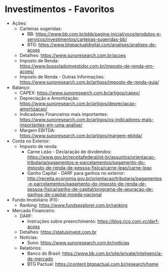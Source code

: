 # Investimentos - Favoritos
- Ações:
  - Carteiras sugeridas:
    - BB: <https://www.bb.com.br/pbb/pagina-inicial/voce/produtos-e-servicos/investimentos/carteiras-sugeridas-bb/>
    - BTG: <https://www.btgpactualdigital.com/analises/analises-de-acoes>
  - Detalhes: <https://www.sunoresearch.com.br/acoes>
  - Imposto de Renda: <https://www.bussoladoinvestidor.com.br/imposto-de-renda-em-acoes/>
  - Imposto de Renda - Outras Informações: <https://www.sunoresearch.com.br/artigos/imposto-de-renda-guia/>
- Balanço:
  - CAPEX: <https://www.sunoresearch.com.br/artigos/capex/>
  - Depreciação e Amortização: <https://www.sunoresearch.com.br/artigos/depreciacao-amortizacao/>
  - Indicadores Financeiros mais importantes: <https://www.sunoresearch.com.br/artigos/os-indicadores-mais-importantes-em-uma-analise/>
  - Margem EBITDA: <https://www.sunoresearch.com.br/artigos/margem-ebitda/>
- Conta no Exterior:
  - Imposto de renda:
    - Carne Leão - Declaração de dividendos: <https://www.gov.br/receitafederal/pt-br/assuntos/orientacao-tributaria/pagamentos-e-parcelamentos/pagamento-do-imposto-de-renda-de-pessoa-fisica/carne-leao/carne-leao>
    - Ganho Capital - DARF para ganhos no exterior: <http://receita.economia.gov.br/orientacao/tributaria/pagamentos-e-parcelamentos/pagamento-do-imposto-de-renda-de-pessoa-fisica/ganho-de-capital/programa-de-apuracao-de-ganhos-de-capital-moeda-nacional>
- Fundo Imobiliário (FII):
  - Ranking: <https://www.fundsexplorer.com.br/ranking>
- Mercado Financeiro:
  - DARF:
    - Instruções sobre preenchimento: <https://blog.rico.com.vc/darf-acoes>
  - Detalhes: <https://statusinvest.com.br>
  - Notícias: 
    - Suno: <https://www.sunoresearch.com.br/noticias>
  - Relatórios:
    - Banco do Brasil: <https://www.bb.com.br/site/private/inteligencia-de-mercado>
    - BTG Pactual: <https://content.btgpactual.com.br/research/home>
